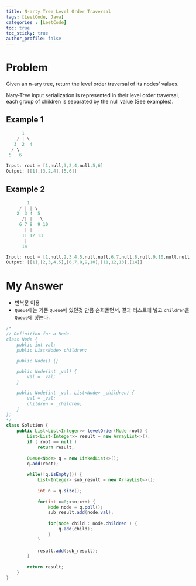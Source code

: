 ```yaml
---
title: N-arty Tree Level Order Traversal
tags: [LeetCode, Java]
categories : [LeetCode]
toc: true
toc_sticky: true
author_profile: false
---
```


# Problem

Given an n-ary tree, return the level order traversal of its nodes' values.

Nary-Tree input serialization is represented in their level order traversal, each group of children is separated by the null value (See examples).

## Example 1

```swift
      1
    / | \
   3  2  4
  / \
 5   6

Input: root = [1,null,3,2,4,null,5,6]
Output: [[1],[3,2,4],[5,6]]
```

## Example 2

```swift
        1
     / | | \
    2  3 4  5
      /| |  |\
     6 7 8  9 10
       | |  | 
      11 12 13
       |
      14

Input: root = [1,null,2,3,4,5,null,null,6,7,null,8,null,9,10,null,null,11,null,12,null,13,null,null,14]
Output: [[1],[2,3,4,5],[6,7,8,9,10],[11,12,13],[14]]
```

# My Answer

* 반복문 이용
* `Queue`에는 기존 `Queue`에 있던것 만큼 순회돌면서, 결과 리스트에 넣고 `children`을 `Queue`에 넣는다. 
  
```java
/*
// Definition for a Node.
class Node {
    public int val;
    public List<Node> children;

    public Node() {}

    public Node(int _val) {
        val = _val;
    }

    public Node(int _val, List<Node> _children) {
        val = _val;
        children = _children;
    }
};
*/
class Solution {
    public List<List<Integer>> levelOrder(Node root) {
        List<List<Integer>> result = new ArrayList<>();
        if ( root == null )
            return result;
        
        Queue<Node> q = new LinkedList<>();
        q.add(root);
        
        while(!q.isEmpty()) {
            List<Integer> sub_result = new ArrayList<>();
            
            int n = q.size();
            
            for(int x=0;x<n;x++) {
                Node node = q.poll();    
                sub_result.add(node.val);
                
                for(Node child : node.children ) {
                    q.add(child);
                }
            }
            
            result.add(sub_result);
        }
        
        return result;
    }
}
```